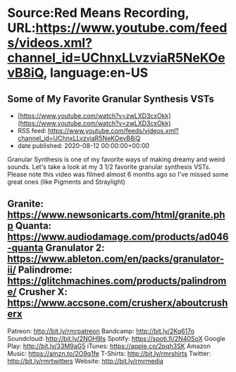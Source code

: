 # Source:Red Means Recording, URL:https://www.youtube.com/feeds/videos.xml?channel_id=UChnxLLvzviaR5NeKOevB8iQ, language:en-US

## Some of My Favorite Granular Synthesis VSTs
 - [https://www.youtube.com/watch?v=zwLXD3cxOkk](https://www.youtube.com/watch?v=zwLXD3cxOkk)
 - RSS feed: https://www.youtube.com/feeds/videos.xml?channel_id=UChnxLLvzviaR5NeKOevB8iQ
 - date published: 2020-08-12 00:00:00+00:00

Granular Synthesis is one of my favorite ways of making dreamy and weird sounds. Let's take a look at my 3 1/2 favorite granular synthesis VSTs. Please note this video was filmed almost 6 months ago so I've missed some great ones (like Pigments and Straylight)

Granite: https://www.newsonicarts.com/html/granite.php
Quanta: https://www.audiodamage.com/products/ad046-quanta
Granulator 2: https://www.ableton.com/en/packs/granulator-ii/
Palindrome: https://glitchmachines.com/products/palindrome/
Crusher X: https://www.accsone.com/crusherx/aboutcrusherx
------------------------------------
Patreon: http://bit.ly/rmrpatreon
Bandcamp: http://bit.ly/2Kq617o
Soundcloud: http://bit.ly/2NOH9Is
Spotify: https://spoti.fi/2N40SoX
Google Play: http://bit.ly/33M9aG5
iTunes: https://apple.co/2pqh3SK
Amazon Music: https://amzn.to/2O9q1fe
T-Shirts: http://bit.ly/rmrshirts
Twitter: http://bit.ly/rmrtwitters
Website: http://bit.ly/rmrmedia

